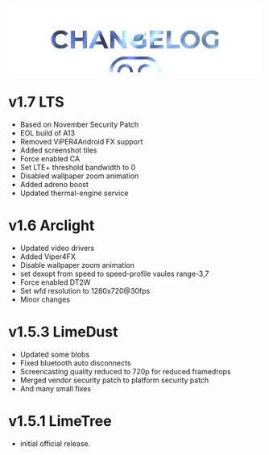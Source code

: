  <img src="https://raw.githubusercontent.com/DroidX-UI-Devices/Official_Devices/13/banners/changelogs.png" />
 
 # v1.7 LTS
 - Based on November Security Patch
 - EOL build of A13
 - Removed ViPER4Android FX support
 - Added screenshot tiles
 - Force enabled CA
 - Set LTE+ threshold bandwidth to 0
 - Disabled wallpaper zoom animation
 - Added adreno boost
 - Updated thermal-engine service 

 # v1.6 Arclight

 - Updated video drivers
 - Added Viper4FX 
 - Disable wallpaper zoom animation
 - set dexopt from speed to speed-profile vaules range-3,7
 - Force enabled DT2W
 - Set wfd resolution to 1280x720@30fps
 - Minor changes

# v1.5.3 LimeDust

- Updated some blobs
- Fixed bluetooth auto disconnects
- Screencasting quality reduced to 720p for reduced framedrops
- Merged vendor security patch to platform security patch
- And many small fixes

# v1.5.1 LimeTree

- initial official release.
